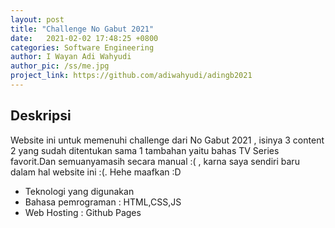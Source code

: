 ```yaml
---
layout: post
title: "Challenge No Gabut 2021"
date:   2021-02-02 17:48:25 +0800
categories: Software Engineering 
author: I Wayan Adi Wahyudi
author_pic: /ss/me.jpg 
project_link: https://github.com/adiwahyudi/adingb2021
---
```


## Deskripsi
Website ini untuk memenuhi challenge dari No Gabut 2021 , isinya 3 content 2 yang sudah ditentukan sama 1 tambahan yaitu bahas TV Series favorit.Dan semuanyamasih secara manual :( , karna saya sendiri baru dalam hal website ini :(. Hehe maafkan :D

- Teknologi yang digunakan
- Bahasa pemrograman         : HTML,CSS,JS
- Web Hosting              : Github Pages